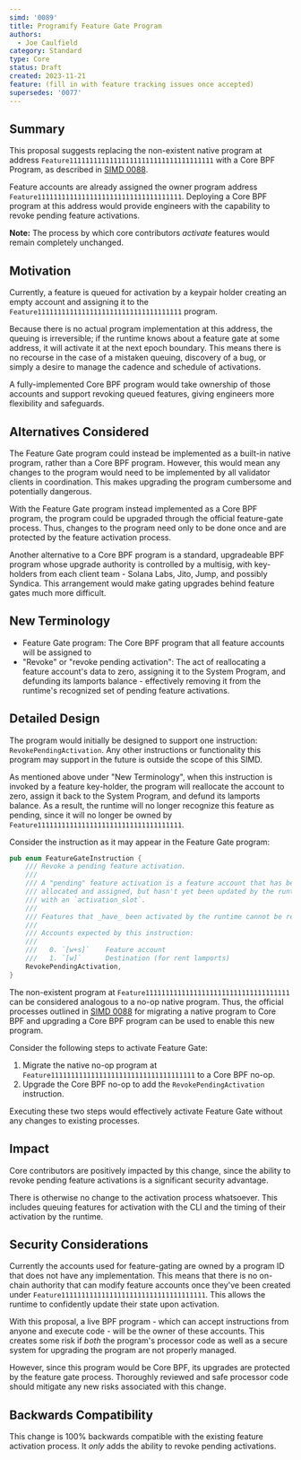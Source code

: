 ```yaml
---
simd: '0089'
title: Programify Feature Gate Program 
authors:
  - Joe Caulfield
category: Standard
type: Core
status: Draft
created: 2023-11-21
feature: (fill in with feature tracking issues once accepted)
supersedes: '0077'
---
```


## Summary

This proposal suggests replacing the non-existent native program at address
`Feature111111111111111111111111111111111111` with a Core BPF Program, as
described in
[SIMD 0088](https://github.com/solana-foundation/solana-improvement-documents/pull/88).

Feature accounts are already assigned the owner program address
`Feature111111111111111111111111111111111111`. Deploying a Core BPF program at
this address would provide engineers with the capability to revoke pending
feature activations.

**Note:** The process by which core contributors *activate* features would
remain completely unchanged.

## Motivation

Currently, a feature is queued for activation by a keypair holder creating an
empty account and assigning it to the
`Feature111111111111111111111111111111111111` program.

Because there is no actual program implementation at this address, the queuing
is irreversible; if the runtime knows about a feature gate at some address, it
will activate it at the next epoch boundary. This means there is no recourse in
the case of a mistaken queuing, discovery of a bug, or simply a desire to manage
the cadence and schedule of activations.

A fully-implemented Core BPF program would take ownership of those accounts and
support revoking queued features, giving engineers more flexibility and
safeguards.

## Alternatives Considered

The Feature Gate program could instead be implemented as a built-in native
program, rather than a Core BPF program. However, this would mean any changes to
the program would need to be implemented by all validator clients in
coordination. This makes upgrading the program cumbersome and potentially
dangerous.

With the Feature Gate program instead implemented as a Core BPF program, the
program could be upgraded through the official feature-gate process. Thus,
changes to the program need only to be done once and are protected by the
feature activation process.

Another alternative to a Core BPF program is a standard, upgradeable BPF program
whose upgrade authority is controlled by a multisig, with key-holders from each
client team - Solana Labs, Jito, Jump, and possibly Syndica. This arrangement
would make gating upgrades behind feature gates much more difficult. 

## New Terminology

- Feature Gate program: The Core BPF program that all feature accounts will be
  assigned to
- "Revoke" or "revoke pending activation": The act of reallocating a feature
  account's data to zero, assigning it to the System Program, and defunding its
  lamports balance - effectively removing it from the runtime's recognized set
  of pending feature activations.

## Detailed Design

The program would initially be designed to support one instruction:
`RevokePendingActivation`. Any other instructions or functionality this program
may support in the future is outside the scope of this SIMD.

As mentioned above under "New Terminology", when this instruction is invoked by
a feature key-holder, the program will reallocate the account to zero, assign it
back to the System Program, and defund its lamports balance. As a result, the
runtime will no longer recognize this feature as pending, since it will no
longer be owned by `Feature111111111111111111111111111111111111`.

Consider the instruction as it may appear in the Feature Gate program:

```rust
pub enum FeatureGateInstruction {
    /// Revoke a pending feature activation.
    ///
    /// A "pending" feature activation is a feature account that has been
    /// allocated and assigned, but hasn't yet been updated by the runtime
    /// with an `activation_slot`.
    ///
    /// Features that _have_ been activated by the runtime cannot be revoked.
    ///
    /// Accounts expected by this instruction:
    ///
    ///   0. `[w+s]`    Feature account
    ///   1. `[w]`      Destination (for rent lamports)
    RevokePendingActivation,
}
```

The non-existent program at `Feature111111111111111111111111111111111111` can be
considered analogous to a no-op native program. Thus, the official processes
outlined in
[SIMD 0088](https://github.com/solana-foundation/solana-improvement-documents/pull/88)
for migrating a native program to Core BPF and upgrading a Core BPF
program can be used to enable this new program.

Consider the following steps to activate Feature Gate:

1. Migrate the native no-op program at
   `Feature111111111111111111111111111111111111` to a Core BPF no-op.
2. Upgrade the Core BPF no-op to add the `RevokePendingActivation` instruction.

Executing these two steps would effectively activate Feature Gate without any
changes to existing processes.

## Impact

Core contributors are positively impacted by this change, since the ability to
revoke pending feature activations is a significant security advantage.

There is otherwise no change to the activation process whatsoever. This includes
queuing features for activation with the CLI and the timing of their activation
by the runtime.

## Security Considerations

Currently the accounts used for feature-gating are owned by a program ID that
does not have any implementation. This means that there is no on-chain authority
that can modify feature accounts once they've been created under
`Feature111111111111111111111111111111111111`. This allows the runtime to
confidently update their state upon activation.

With this proposal, a live BPF program - which can accept instructions from
anyone and execute code - will be the owner of these accounts. This creates some
risk if _both_ the program's processor code as well as a secure system for
upgrading the program are not properly managed.

However, since this program would be Core BPF, its upgrades are protected by the
feature gate process. Thoroughly reviewed and safe processor code should
mitigate any new risks associated with this change.

## Backwards Compatibility

This change is 100% backwards compatible with the existing feature activation
process. It *only* adds the ability to revoke pending activations.
